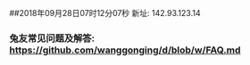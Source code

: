 ##2018年09月28日07时12分07秒 新址: 142.93.123.14
### 兔友常见问题及解答: https://github.com/wanggonging/d/blob/w/FAQ.md

